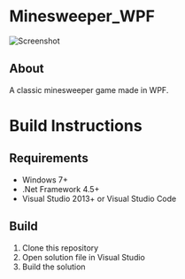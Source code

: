 # Minesweeper_WPF

![Screenshot](https://rumkugel13.github.io/content/images/minesweeper_wpf_screenshot.png)

## About
A classic minesweeper game made in WPF.

# Build Instructions

## Requirements
- Windows 7+
- .Net Framework 4.5+
- Visual Studio 2013+ or Visual Studio Code

## Build
1. Clone this repository
2. Open solution file in Visual Studio
3. Build the solution

